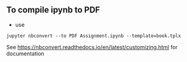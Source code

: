 ## To compile ipynb to PDF

* use 

```
jupyter nbconvert --to PDF Assignment.ipynb --template=book.tplx
```

See https://nbconvert.readthedocs.io/en/latest/customizing.html for documentation